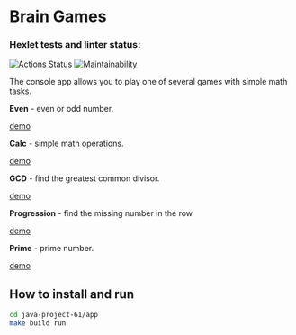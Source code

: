 # **Brain Games**

### Hexlet tests and linter status:
[![Actions Status](https://github.com/Ksandra91/java-project-61/actions/workflows/hexlet-check.yml/badge.svg)](https://github.com/Ksandra91/java-project-61/actions)
[![Maintainability](https://api.codeclimate.com/v1/badges/7788f1dd45a96ff2a08c/maintainability)](https://codeclimate.com/github/Ksandra91/java-project-61/maintainability)

The console app allows you to play one of several games with simple math tasks.

**Even** - even or odd number.

[demo](https://asciinema.org/a/NhhbI276HPaWE9GCKZ9DIAQy6)

**Calc** - simple math operations.

[demo](https://asciinema.org/a/WXG9Y1WzskCQA8VlAWN7GvqWA)

**GCD** - find the greatest common divisor.

[demo](https://asciinema.org/a/EbT65OH4JtDPQohVSYyYqiAzW)

**Progression** - find the missing number in the row

[demo](https://asciinema.org/a/r3A148A0k9cccL7ZU8JhxbkFq)

**Prime** - prime number.

[demo](https://asciinema.org/a/FBiGd0YDwC1aBzxnzHdsHJmF5)

## How to install and run

```bash
cd java-project-61/app
make build run
```



